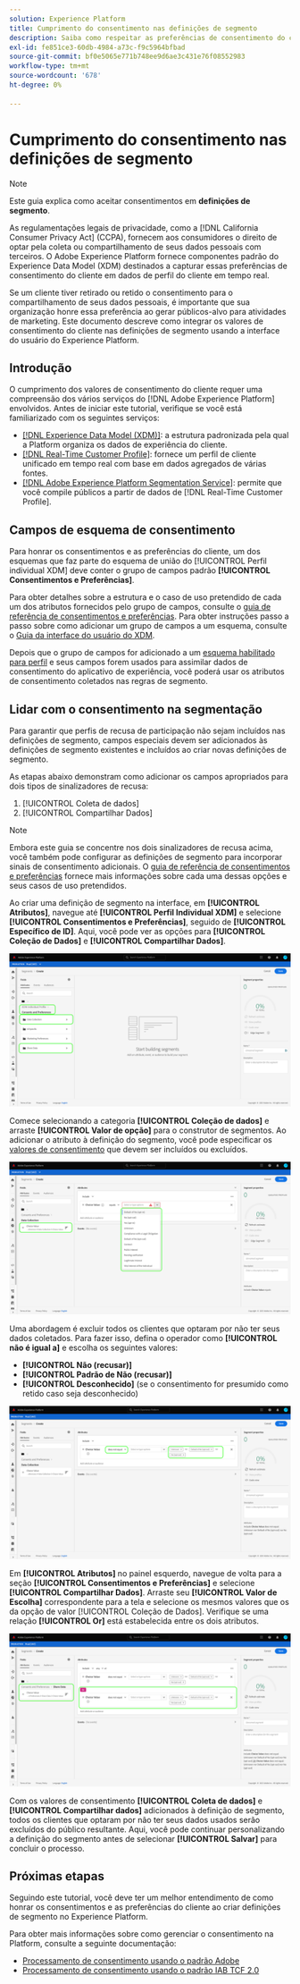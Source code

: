 ```yaml
---
solution: Experience Platform
title: Cumprimento do consentimento nas definições de segmento
description: Saiba como respeitar as preferências de consentimento do cliente para a coleta e o compartilhamento de dados pessoais em operações de segmentação.
exl-id: fe851ce3-60db-4984-a73c-f9c5964bfbad
source-git-commit: bf0e5065e771b748ee9d6ae3c431e76f08552983
workflow-type: tm+mt
source-wordcount: '678'
ht-degree: 0%

---
```


# Cumprimento do consentimento nas definições de segmento

>[!NOTE]
>
>Este guia explica como aceitar consentimentos em **definições de segmento**.

As regulamentações legais de privacidade, como a [!DNL California Consumer Privacy Act] (CCPA), fornecem aos consumidores o direito de optar pela coleta ou compartilhamento de seus dados pessoais com terceiros. O Adobe Experience Platform fornece componentes padrão do Experience Data Model (XDM) destinados a capturar essas preferências de consentimento do cliente em dados de perfil do cliente em tempo real.

Se um cliente tiver retirado ou retido o consentimento para o compartilhamento de seus dados pessoais, é importante que sua organização honre essa preferência ao gerar públicos-alvo para atividades de marketing. Este documento descreve como integrar os valores de consentimento do cliente nas definições de segmento usando a interface do usuário do Experience Platform.

## Introdução

O cumprimento dos valores de consentimento do cliente requer uma compreensão dos vários serviços do [!DNL Adobe Experience Platform] envolvidos. Antes de iniciar este tutorial, verifique se você está familiarizado com os seguintes serviços:

* [[!DNL Experience Data Model (XDM)]](../../xdm/home.md): a estrutura padronizada pela qual a Platform organiza os dados de experiência do cliente.
* [[!DNL Real-Time Customer Profile]](../../profile/home.md): fornece um perfil de cliente unificado em tempo real com base em dados agregados de várias fontes.
* [[!DNL Adobe Experience Platform Segmentation Service]](../home.md): permite que você compile públicos a partir de dados de [!DNL Real-Time Customer Profile].

## Campos de esquema de consentimento

Para honrar os consentimentos e as preferências do cliente, um dos esquemas que faz parte do esquema de união do [!UICONTROL Perfil individual XDM] deve conter o grupo de campos padrão **[!UICONTROL Consentimentos e Preferências]**.

Para obter detalhes sobre a estrutura e o caso de uso pretendido de cada um dos atributos fornecidos pelo grupo de campos, consulte o [guia de referência de consentimentos e preferências](../../xdm/field-groups/profile/consents.md). Para obter instruções passo a passo sobre como adicionar um grupo de campos a um esquema, consulte o [Guia da interface do usuário do XDM](../../xdm/ui/resources/schemas.md#add-field-groups).

Depois que o grupo de campos for adicionado a um [esquema habilitado para perfil](../../xdm/ui/resources/schemas.md#profile) e seus campos forem usados para assimilar dados de consentimento do aplicativo de experiência, você poderá usar os atributos de consentimento coletados nas regras de segmento.

## Lidar com o consentimento na segmentação

Para garantir que perfis de recusa de participação não sejam incluídos nas definições de segmento, campos especiais devem ser adicionados às definições de segmento existentes e incluídos ao criar novas definições de segmento.

As etapas abaixo demonstram como adicionar os campos apropriados para dois tipos de sinalizadores de recusa:

1. [!UICONTROL Coleta de dados]
1. [!UICONTROL Compartilhar Dados]

>[!NOTE]
>
>Embora este guia se concentre nos dois sinalizadores de recusa acima, você também pode configurar as definições de segmento para incorporar sinais de consentimento adicionais. O [guia de referência de consentimentos e preferências](../../xdm/field-groups/profile/consents.md) fornece mais informações sobre cada uma dessas opções e seus casos de uso pretendidos.

Ao criar uma definição de segmento na interface, em **[!UICONTROL Atributos]**, navegue até **[!UICONTROL Perfil Individual XDM]** e selecione **[!UICONTROL Consentimentos e Preferências]**, seguido de **[!UICONTROL Específico de ID]**. Aqui, você pode ver as opções para **[!UICONTROL Coleção de Dados]** e **[!UICONTROL Compartilhar Dados]**.

![](../images/tutorials/opt-outs/consents.png)

Comece selecionando a categoria **[!UICONTROL Coleção de dados]** e arraste **[!UICONTROL Valor de opção]** para o construtor de segmentos. Ao adicionar o atributo à definição do segmento, você pode especificar os [valores de consentimento](../../xdm/field-groups/profile/consents.md#choice-values) que devem ser incluídos ou excluídos.

![](../images/tutorials/opt-outs/consent-values.png)

Uma abordagem é excluir todos os clientes que optaram por não ter seus dados coletados. Para fazer isso, defina o operador como **[!UICONTROL não é igual a]** e escolha os seguintes valores:

* **[!UICONTROL Não (recusar)]**
* **[!UICONTROL Padrão de Não (recusar)]**
* **[!UICONTROL Desconhecido]** (se o consentimento for presumido como retido caso seja desconhecido)

![](../images/tutorials/opt-outs/collect.png)

Em **[!UICONTROL Atributos]** no painel esquerdo, navegue de volta para a seção **[!UICONTROL Consentimentos e Preferências]** e selecione **[!UICONTROL Compartilhar Dados]**. Arraste seu **[!UICONTROL Valor de Escolha]** correspondente para a tela e selecione os mesmos valores que os da opção de valor [!UICONTROL Coleção de Dados]. Verifique se uma relação **[!UICONTROL Or]** está estabelecida entre os dois atributos.

![](../images/tutorials/opt-outs/share.png)

Com os valores de consentimento **[!UICONTROL Coleta de dados]** e **[!UICONTROL Compartilhar dados]** adicionados à definição de segmento, todos os clientes que optaram por não ter seus dados usados serão excluídos do público resultante. Aqui, você pode continuar personalizando a definição do segmento antes de selecionar **[!UICONTROL Salvar]** para concluir o processo.

## Próximas etapas

Seguindo este tutorial, você deve ter um melhor entendimento de como honrar os consentimentos e as preferências do cliente ao criar definições de segmento no Experience Platform.

Para obter mais informações sobre como gerenciar o consentimento na Platform, consulte a seguinte documentação:

* [Processamento de consentimento usando o padrão Adobe](../../landing/governance-privacy-security/consent/adobe/overview.md)
* [Processamento de consentimento usando o padrão IAB TCF 2.0](../../landing/governance-privacy-security/consent/iab/overview.md)